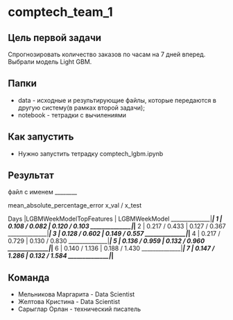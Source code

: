 # comptech_team_1

## Цель первой задачи 
Спрогнозировать количество заказов по часам на 7 дней вперед. 
Выбрали модель Light GBM.


## Папки
- data - исходные и результирующие файлы, которые передаются в другую систему(в рамках второй задачи);
- notebook - тетрадки с вычилениями


## Как запустить
- Нужно запустить тетрадку сomptech_lgbm.ipynb  


## Результат

файл с именем ________

mean_absolute_percentage_error  x_val / x_test

 Days          |LGBMWeekModelTopFeatures | LGBMWeekModel
 ______________|_________________________|________________
 1             |    0.108 / 0.082        | 0.120 / 0.103
 ______________|_________________________|________________
 2             |    0.217 / 0.433        | 0.127 / 0.367
 ______________|_________________________|________________
 3             |    0.128 / 0.602        | 0.149 / 0.557
 ______________|_________________________|________________
 4             |    0.217 / 0.729        | 0.130 / 0.830
 ______________|_________________________|________________
 5             |    0.136 / 0.959        | 0.132 / 0.960
 ______________|_________________________|________________
 6             |    0.140 / 1.136        | 0.188 / 1.430
 ______________|_________________________|________________
 7             |    0.147 / 1.286        | 0.132 / 1.584
 ______________|_________________________|________________


## Команда

- Мельникова Маргарита - Data Scientist
- Желтова Кристина - Data Scientist
- Сарыглар Орлан - технический писатель
